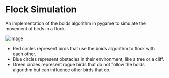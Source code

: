 # Flock Simulation

An implementation of the boids algorithm in pygame to simulate the movement of birds in a flock.

![image](https://user-images.githubusercontent.com/90102914/230254148-dd3704bb-389d-4d7e-83b3-e6a8ebf73c7b.png)

* Red circles represent birds that use the boids algorithm to flock with each other.
* Blue circles represent obstacles in their environment, like a tree or a cliff.
* Green circles represent rogue birds that do not follow the boids algorithm but can influence other birds that do.
